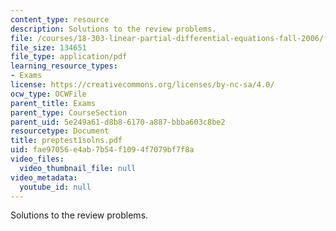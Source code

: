 ```yaml
---
content_type: resource
description: Solutions to the review problems.
file: /courses/18-303-linear-partial-differential-equations-fall-2006/fae97056e4ab7b54f1094f7079bf7f8a_preptest1solns.pdf
file_size: 134651
file_type: application/pdf
learning_resource_types:
- Exams
license: https://creativecommons.org/licenses/by-nc-sa/4.0/
ocw_type: OCWFile
parent_title: Exams
parent_type: CourseSection
parent_uid: 5e249a61-d8b8-6170-a887-bbba603c8be2
resourcetype: Document
title: preptest1solns.pdf
uid: fae97056-e4ab-7b54-f109-4f7079bf7f8a
video_files:
  video_thumbnail_file: null
video_metadata:
  youtube_id: null
---
```

Solutions to the review problems.
